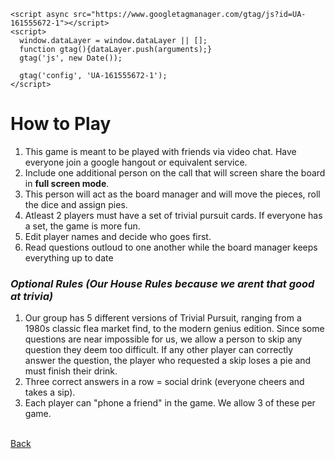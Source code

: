 <!DOCTYPE html>
<html lang="en">
<head>
    <meta charset="UTF-8">
    <title>How to Play</title>
    <link rel="stylesheet" type="text/css" href="css/normalize.css">
    <link rel="stylesheet" type="text/css" href="css/game.css">

    <script async src="https://www.googletagmanager.com/gtag/js?id=UA-161555672-1"></script>
    <script>
      window.dataLayer = window.dataLayer || [];
      function gtag(){dataLayer.push(arguments);}
      gtag('js', new Date());

      gtag('config', 'UA-161555672-1');
    </script>

</head>
<body>
  <div class="rules">
    <h1>How to Play</h1>
    <p>
    <ol>
      <li>This game is meant to be played with friends via video chat. Have everyone join a google hangout or equivalent service.</li>
      <li>Include one additional person on the call that will screen share the board in <strong>full screen mode</strong>.</li>
      <li>This person will act as the board manager and will move the pieces, roll the dice and assign pies.</li>
      <li>Atleast 2 players must have a set of trivial pursuit cards. If everyone has a set, the game is more fun.</li>
      <li>Edit player names and decide who goes first.</li>
      <li>Read questions outloud to one another while the board manager keeps everything up to date</li>
    </ol>
    <h3><em>Optional Rules (Our House Rules because we arent that good at trivia)</em></h3>
    <ol>
      <li>Our group has 5 different versions of Trivial Pursuit, ranging from a 1980s classic flea market find, to the modern genius edition. Since some questions are near impossible for us, we allow a person to skip any question they deem too difficult. If any other player can correctly answer the question, the player who requested a skip loses a pie and must finish their drink.</li>
      <li>Three correct answers in a row = social drink (everyone cheers and takes a sip).</li>
      <li>Each player can "phone a friend" in the game. We allow 3 of these per game.</li>
    </ol>
    <br>
    <a class="left-link" href="index.html">Back</a>
  </div>
</body>
</html>
